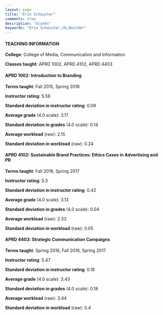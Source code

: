 ```yaml
---
layout: page
title: "Erin Schauster" 
comments: true
description: "blanks"
keywords: "Erin Schauster,CU,Boulder"
---
```

<head>
<script src="https://ajax.googleapis.com/ajax/libs/jquery/2.1.3/jquery.min.js"></script>
<script src="https://dl.dropboxusercontent.com/s/pc42nxpaw1ea4o9/highcharts.js?dl=0"></script>
<!-- <script src="../assets/js/highcharts.js"></script> -->
<style type="text/css">@font-face {
	font-family: "Bebas Neue";
	src: url(https://www.filehosting.org/file/details/544349/BebasNeue Regular.otf) format("opentype");
	}
	h1.Bebas { 
		font-family: "Bebas Neue", Verdana, Tahoma;
	}
</style>
</head>
	   
#### TEACHING INFORMATION

**College**: College of Media, Communication and Information

**Classes taught**: APRD 1002, APRD 4102, APRD 4403

#### APRD 1002: Introduction to Branding

**Terms taught**: Fall 2015, Spring 2016

**Instructor rating**: 5.58

**Standard deviation in instructor rating**: 0.09

**Average grade** (4.0 scale): 3.17

**Standard deviation in grades** (4.0 scale): 0.14

**Average workload** (raw): 2.15

**Standard deviation in workload** (raw): 0.24

#### APRD 4102: Sustainable Brand Practices: Ethics Cases in Advertising and PR

**Terms taught**: Fall 2016, Spring 2017

**Instructor rating**: 5.3

**Standard deviation in instructor rating**: 0.42

**Average grade** (4.0 scale): 3.13

**Standard deviation in grades** (4.0 scale): 0.04

**Average workload** (raw): 2.33

**Standard deviation in workload** (raw): 0.05

#### APRD 4403: Strategic Communication Campaigns

**Terms taught**: Spring 2016, Fall 2016, Spring 2017

**Instructor rating**: 5.47

**Standard deviation in instructor rating**: 0.18

**Average grade** (4.0 scale): 3.43

**Standard deviation in grades** (4.0 scale): 0.18

**Average workload** (raw): 3.44

**Standard deviation in workload** (raw): 0.4

